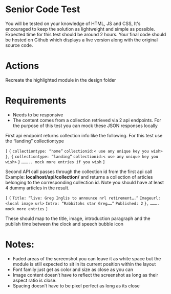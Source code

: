 # Senior Code Test
You will be tested on your knowledge of HTML, JS and CSS, It's encouraged to keep the solution as lightweight and simple as possible.
Expected time for this test should be around 2 hours. 
Your final code should be hosted on Github which displays a live version along with the original source code.

# Actions
Recreate the highlighted module in the design folder

# Requirements
- Needs to be responsive
- The content comes from a collection retrieved via 2 api endpoints. For the purpose of this test
you can mock these JSON responses locally

First api endpoint returns collection info like the following. For this test use the “landing”
collectiontype

 
`[`
    `{`
        `collectiontype: “home”`
        `collectionid:< use any unique key you wish>`
    `},`
    `{`
        `collectiontype: “landing”`
        `collectionid:< use any unique key you wish>`
    }
    `……….. mock more entries if you wish`
`]`

Second API call passes through the collection id from the first api call
Example: **localhost/api/collection/<collectionid>**
and returns a collection of articles belonging to the corresponding collection id. Note you
should have at least 4 dummy articles in the result.
    
`[`
    `{`
        `Title: “live: Greg Inglis to announce nrl retirement….”`
        `Imageurl: <local image url>`
        `Intro: “Rabbitohs star Greg……”`
        `Published: 2`
    `},`
    `………. mock more entries`
`]`

These should map to the title, image, introduction paragraph and the publish time between
the clock and speech bubble icon

# Notes:
- Faded areas of the screenshot you can leave it as white space but the module is still
expected to sit in its current position within the layout
- Font family just get as color and size as close as you can
- Image content doesn’t have to reflect the screenshot as long as their aspect ratio is close.
- Spacing doesn’t have to be pixel perfect as long as its close
